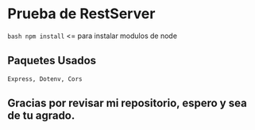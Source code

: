 # Prueba de RestServer

```bash npm install``` <= para instalar modulos de node 

## Paquetes Usados

```Express, Dotenv, Cors ```


## Gracias por revisar mi repositorio, espero y sea de tu agrado.